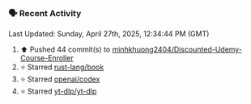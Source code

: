 ### 🗣 Recent Activity

<!--RECENT_ACTIVITY:last_update-->
Last Updated: Sunday, April 27th, 2025, 12:34:44 PM (GMT)
<!--RECENT_ACTIVITY:last_update_end-->
<!--RECENT_ACTIVITY:start-->
1. ⬆️ Pushed 44 commit(s) to [minhkhuong2404/Discounted-Udemy-Course-Enroller](https://github.com/minhkhuong2404/Discounted-Udemy-Course-Enroller)<br>
2. ⭐ Starred [rust-lang/book](https://github.com/rust-lang/book)<br>
3. ⭐ Starred [openai/codex](https://github.com/openai/codex)<br>
4. ⭐ Starred [yt-dlp/yt-dlp](https://github.com/yt-dlp/yt-dlp)<br>
<!--RECENT_ACTIVITY:end-->
